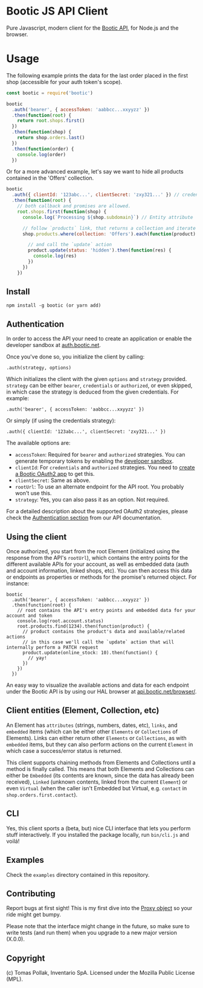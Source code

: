 # Bootic JS API Client

Pure Javascript, modern client for the [Bootic API](https://api.bootic.net), for Node.js and the browser.

# Usage

The following example prints the data for the last order placed in the first shop (accessible for your auth token's scope).

``` js
const bootic = require('bootic')

bootic
  .auth('bearer', { accessToken: 'aabbcc...xxyyzz' })
  .then(function(root) {
    return root.shops.first()
  })
  .then(function(shop) {
    return shop.orders.last()
  })
  .then(function(order) {
    console.log(order)
  })
```

Or for a more advanced example, let's say we want to hide all products contained in the 'Offers' collection.

``` js
bootic
  .auth({ clientId: '123abc...', clientSecret: 'zxy321...' }) // credentials strategy
  .then(function(root) {
    // both callback and promises are allowed.
    root.shops.first(function(shop) {
      console.log(`Processing ${shop.subdomain}`) // Entity attribute

      // follow `products` link, that returns a collection and iterate over items
      shop.products.where(collection: 'Offers').each(function(product) {

        // and call the `update` action
        product.update(status: 'hidden').then(function(res) {
          console.log(res)
        })
      })
    })
```

## Install

    npm install -g bootic (or yarn add)

## Authentication

In order to access the API your need to create an application or enable the developer sandbox at [auth.bootic.net](https://auth.bootic.net). 

Once you've done so, you initialize the client by calling:

`.auth(strategy, options)`

Which initializes the client with the given `options` and `strategy` provided. `strategy` can be either `bearer`, `credentials` or `authorized`, or even skipped, in which case the strategy is deduced from the given credentials. For example:

`.auth('bearer', { accessToken: 'aabbcc...xxyyzz' })`

Or simply (if using the credentials strategy):

`.auth({ clientId: '123abc...', clientSecret: 'zxy321...' })`

The available options are:

 - `accessToken`: Required for `bearer` and `authorized` strategies. You can generate temporary tokens by enabling the [developer sandbox](https://auth.bootic.net/dev/sandbox).
 - `clientId`: For `credentials` and `authorized` strategies. You need to [create a Bootic OAuth2 app](https://auth.bootic.net/dev/apps) to get this.
 - `clientSecret`: Same as above.
 - `rootUrl`: To use an alternate endpoint for the API root. You probably won't use this.
 - `strategy`: Yes, you can also pass it as an option. Not required.

For a detailed description about the supported OAuth2 strategies, please check the [Authentication section](https://api.bootic.net/api/authentication/) from our API documentation.

## Using the client

Once authorized, you start from the root Element (initialized using the response from the API's `rootUrl`), which contains the entry points for the different available APIs for your account, as well as embedded data (auth and account information, linked shops, etc). You can then access this data or endpoints as properties or methods for the promise's returned object. For instance:

```
bootic
  .auth('bearer', { accessToken: 'aabbcc...xxyyzz' })
  .then(function(root) {
    // root contains the API's entry points and embedded data for your account and token
    console.log(root.account.status)
    root.products.find(1234).then(function(product) {  
      // product contains the product's data and available/related actions
      // in this case we'll call the `update` action that will internally perform a PATCH request
      product.update(online_stock: 10).then(function() { 
        // yay!
      })
    })
  })
```

An easy way to visualize the available actions and data for each endpoint under the Bootic API is by using our HAL browser at [api.bootic.net/browser/](https://api.bootic.net/browser/).

## Client entities (Element, Collection, etc)

An Element has `attributes` (strings, numbers, dates, etc), `links`, and `embedded` items (which can be either other `Elements` or `Collections` of Elements). Links can either return other `Elements` or `Collections`, as with `embedded` items, but they can also perform actions on the current `Element` in which case a success/error status is returned.

This client supports chaining methods from Elements and Collections until a method is finally called. This means that both Elements and Collections can either be `Embedded` (its contents are known, since the data has already been received), `Linked` (unknown contents, linked from the current `Element`) or even `Virtual` (when the caller isn't Embedded but Virtual, e.g. `contact` in `shop.orders.first.contact`).

## CLI

Yes, this client sports a (beta, but) nice CLI interface that lets you perform stuff interactively. If you installed the package locally, run `bin/cli.js` and voilá!

## Examples

Check the `examples` directory contained in this repository. 

## Contributing

Report bugs at first sight! This is my first dive into the [Proxy object](https://developer.mozilla.org/en-US/docs/Web/JavaScript/Reference/Global_Objects/Proxy) so your ride might get bumpy.

Please note that the interface might change in the future, so make sure to write tests (and run them) when you upgrade to a new major version (X.0.0).

## Copyright

(c) Tomas Pollak, Inventario SpA. Licensed under the Mozilla Public License (MPL).
